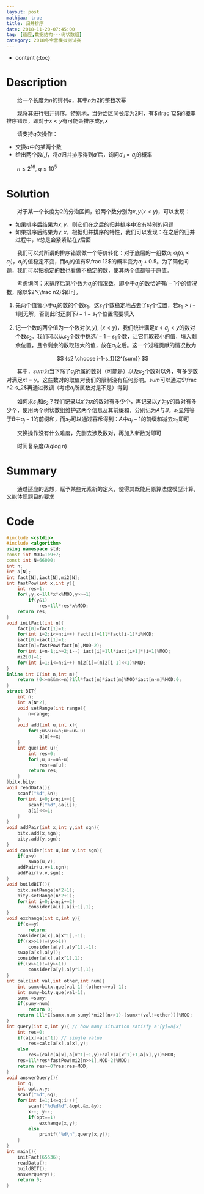 ```yaml
---
layout: post
mathjax: true
title: 归并排序
date: 2018-11-20-07:45:00
tag: [适应,数据结构---树状数组]
category: 2018冬令营模拟测试赛
---
```

* content
{:toc}
# Description

　　给一个长度为$n$的排列$a$，其中$n$为2的整数次幂

　　现将其进行归并排序。特别地，当分治区间长度为2时，有$\frac 12$的概率排序错误，即对于$x<y$有可能会排序成$y,x$

　　请支持$q$次操作：

* 交换$a$中的某两个数
* 给出两个数$i,j$，将$a$归并排序得到$a'$后，询问$a'_i=a_j$的概率

　　$n \le 2^{16},\ q \le 10^5$


# Solution

　　对于某一个长度为2的分治区间，设两个数分别为$x,y(x<y)$，可以发现：

* 如果排序后结果为$x,y$，则它们在之后的归并排序中没有特别的问题
* 如果排序后结果为$y,x$，根据归并排序的特性，我们可以发现：在之后的归并过程中，$x$总是会紧紧贴在$y$后面

　　我们可以对所谓的排序错误做一个等价转化：对于底层的一组数$a_i,a_j(a_i<a_j)$，$a_j$的值稳定不变，而$a_i$的值有$\frac 12$的概率变为$a_j+0.5$。为了简化问题，我们可以把稳定的数也看做不稳定的数，使其两个值都等于原值。

　　考虑询问：求排序后第$i$个数为$a_j$的情况数，即小于$a_j$的数恰好有$i-1$个的情况数，除以$2^{\frac n2}$即可。

1. 先两个值皆小于$a_j$的数的个数$s_1$，这$s_1$个数稳定地占去了$s_1$个位置，若$s_1>i-1$则无解，否则此时还剩下$i-1-s_1$个位置需要填入

2. 记一个数的两个值为一个数对$(x,y),\ (x<y)$，我们统计满足$x<a_j<y$的数对个数$s_2$。我们可以从$s_2$个数中挑选$i-1-s_1$个数，让它们取较小的值，填入剩余位置，且令剩余的数取较大的值，放在$a_j$之后。这一个过程贡献的情况数为

$$
	{s2 \choose i-1-s_1}{2^{sum}}
$$

　　其中，$sum$为当下除了$a_j$所属的数对（可能是）以及$s_2$个数对以外，有多少数对满足$x!=y$。这些数对的取值对我们的限制没有任何影响。$sum$可以通过$\frac n2-s_2$再通过微调（考虑$a_j$所属数对是不是）得到

　　如何求$s_1$和$s_2$？我们记录以$x'$为$x$的数对有多少个，再记录以$y'$为$y$的数对有多少个，使用两个树状数组维护这两个信息及其前缀和，分别记为$A$与$B$。$s_1$显然等于$B$中$a_j-1$的前缀和，而$s_2$可以通过容斥得到：$A$中$a_j-1$的前缀和减去$s_2$即可

　　交换操作没有什么难度，先删去涉及数对，再加入新数对即可

　　时间复杂度$O(q \log n)$



# Summary

　　通过适应的思想，赋予某些元素新的定义，使得其既能用原算法或模型计算，又能体现题目的要求



# Code

```c++
#include <cstdio>
#include <algorithm>
using namespace std;
const int MOD=1e9+7;
const int N=66000;
int n;
int a[N];
int fact[N],iact[N],mi2[N];
int fastPow(int x,int y){
    int res=1;
    for(;y;x=1ll*x*x%MOD,y>>=1)
        if(y&1)
            res=1ll*res*x%MOD;
    return res;
}
void initFact(int n){
    fact[0]=fact[1]=1;
    for(int i=2;i<=n;i++) fact[i]=1ll*fact[i-1]*i%MOD;
    iact[0]=iact[1]=1;
    iact[n]=fastPow(fact[n],MOD-2);
    for(int i=n-1;i>=2;i--) iact[i]=1ll*iact[i+1]*(i+1)%MOD;
    mi2[0]=1;
    for(int i=1;i<=n;i++) mi2[i]=(mi2[i-1]<<1)%MOD;
}
inline int C(int n,int m){
    return (0<=m&&m<=n)?1ll*fact[n]*iact[m]%MOD*iact[n-m]%MOD:0;
}
struct BIT{
    int n;
    int a[N*2];
    void setRange(int range){
        n=range;
    }
    void add(int u,int x){
        for(;u&&u<=n;u+=u&-u)
            a[u]+=x;
    }
    int que(int u){
        int res=0;
        for(;u;u-=u&-u)
            res+=a[u];
        return res;
    }
}bitx,bity;
void readData(){
    scanf("%d",&n);
    for(int i=0;i<n;i++){
        scanf("%d",&a[i]);
        a[i]<<=1;
    }
}
void addPair(int x,int y,int sgn){
    bitx.add(x,sgn);
    bity.add(y,sgn);
}
void consider(int u,int v,int sgn){
    if(u>v)
        swap(u,v);
    addPair(u,v+1,sgn);
    addPair(v,v,sgn);
}
void buildBIT(){
    bitx.setRange(n*2+1);
    bity.setRange(n*2+1);
    for(int i=0;i<n;i+=2)
        consider(a[i],a[i+1],1);
}
void exchange(int x,int y){
    if(x==y)
        return;
    consider(a[x],a[x^1],-1);
    if((x>>1)!=(y>>1))
        consider(a[y],a[y^1],-1);
    swap(a[x],a[y]);
    consider(a[x],a[x^1],1);
    if((x>>1)!=(y>>1))
        consider(a[y],a[y^1],1);
}
int calc(int val,int other,int num){
    int sumx=bitx.que(val-1)-(other<=val-1); 
    int sumy=bity.que(val-1);
    sumx-=sumy;
    if(sumy>num)
        return 0;
    return 1ll*C(sumx,num-sumy)*mi2[(n>>1)-(sumx+(val!=other))]%MOD;
}
int query(int x,int y){ // how many situation satisfy a'[y]=a[x]
    int res=0;
    if(a[x]>a[x^1]) // single value
        res=calc(a[x],a[x],y);  
    else
        res=(calc(a[x],a[x^1]+1,y)+calc(a[x^1]+1,a[x],y))%MOD;
    res=1ll*res*fastPow(mi2[n>>1],MOD-2)%MOD;
    return res>=0?res:res+MOD;
}
void answerQuery(){
    int q;
    int opt,x,y;
    scanf("%d",&q);
    for(int i=1;i<=q;i++){
        scanf("%d%d%d",&opt,&x,&y);
        x--; y--;
        if(opt==1)
            exchange(x,y);
        else
            printf("%d\n",query(x,y));
    }
}
int main(){
    initFact(65536);
    readData();
    buildBIT();
    answerQuery();
    return 0;
}
```

